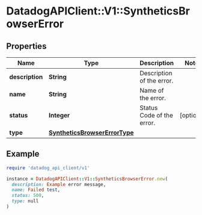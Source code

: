 # DatadogAPIClient::V1::SyntheticsBrowserError

## Properties

| Name | Type | Description | Notes |
| ---- | ---- | ----------- | ----- |
| **description** | **String** | Description of the error. |  |
| **name** | **String** | Name of the error. |  |
| **status** | **Integer** | Status Code of the error. | [optional] |
| **type** | [**SyntheticsBrowserErrorType**](SyntheticsBrowserErrorType.md) |  |  |

## Example

```ruby
require 'datadog_api_client/v1'

instance = DatadogAPIClient::V1::SyntheticsBrowserError.new(
  description: Example error message,
  name: Failed test,
  status: 500,
  type: null
)
```

